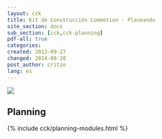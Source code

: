 ```yaml
---
layout: cck
title: Kit de Construcción Commotion - Planeando
site_section: docs
sub_section: [cck,cck-planning]
pdf-all: true
categories:
created: 2013-09-27
changed: 2014-08-20
post_author: critzo
lang: es
---
```


<p><img src="/files/get_the_word_out_flyer_design_support001.png"><p>

<section>
<h2>Planning</h2>
{% include  cck/planning-modules.html %}
</section>
